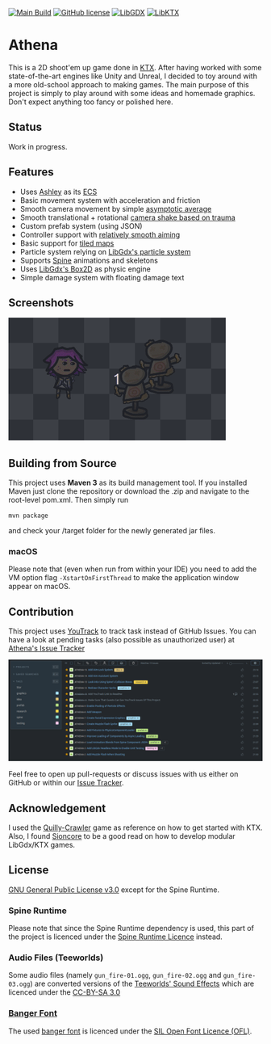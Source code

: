[![Main Build](https://img.shields.io/github/workflow/status/theovier/athena/Kotlin%20CI%20with%20Maven?label=Main)](https://github.com/theovier/athena/actions)
[![GitHub license](https://img.shields.io/github/license/theovier/athena)](https://github.com/theovier/athena/blob/main/COPYING)
[![LibGDX](https://img.shields.io/badge/LibGDX-1.10.0-red.svg)](https://github.com/libgdx/libgdx)
[![LibKTX](https://img.shields.io/badge/LibKTX-1.10.0--b1-red.svg)](https://github.com/libktx/ktx)

# Athena
This is a 2D shoot'em up game done in [KTX](https://github.com/libktx/ktx).
After having worked with some state-of-the-art engines like Unity and Unreal, I decided to toy around with a more old-school approach to making games.
The main purpose of this project is simply to play around with some ideas and homemade graphics.
Don't expect anything too fancy or polished here.

## Status
Work in progress.

## Features
- Uses [Ashley](https://github.com/libktx/ktx/tree/master/ashley) as its [ECS](https://en.wikipedia.org/wiki/Entity_component_system)
- Basic movement system with acceleration and friction
- Smooth camera movement by simple [asymptotic average](https://www.youtube.com/watch?v=tu-Qe66AvtY&t)
- Smooth translational + rotational [camera shake based on trauma](https://www.youtube.com/watch?v=tu-Qe66AvtY&t)
- Custom prefab system (using JSON)
- Controller support with [relatively smooth aiming](https://www.gamasutra.com/blogs/MarkVenturelli/20150817/251387/Everything_I_Learned_About_DualStick_Shooter_Controls.php)
- Basic support for [tiled maps](https://github.com/libktx/ktx/tree/master/tiled)
- Particle system relying on [LibGdx's particle system](https://github.com/libgdx/libgdx/wiki/2D-ParticleEffects)
- Supports [Spine](http://de.esotericsoftware.com/) animations and skeletons
- Uses [LibGdx's Box2D](https://github.com/libgdx/libgdx/wiki/Box2d) as physic engine
- Simple damage system with floating damage text

## Screenshots
![screenshot_001](screenshots/screenshot_002.gif)

## Building from Source
This project uses **Maven 3** as its build management tool.
If you installed Maven just clone the repository or download the .zip and navigate to the root-level pom.xml.
Then simply run

```
mvn package
```

and check your /target folder for the newly generated jar files.

### macOS
Please note that (even when run from within your IDE) you need to add the VM option flag `-XstartOnFirstThread`
to make the application window appear on macOS.

## Contribution
This project uses [YouTrack](https://www.jetbrains.com/de-de/youtrack/) to track task instead of GitHub Issues.
You can have a look at pending tasks (also possible as unauthorized user) at [Athena's Issue Tracker](https://theovier.myjetbrains.com/youtrack/issues/ATHENA#)

![issue_tracker](screenshots/issue_tracker.png)

Feel free to open up pull-requests or discuss issues with us either on GitHub or within our [Issue Tracker](https://theovier.myjetbrains.com/youtrack/issues/ATHENA#).

## Acknowledgement
I used the [Quilly-Crawler](https://github.com/Quillraven/Quilly-Crawler) game as reference on how to get started with KTX.
Also, I found [Sioncore](https://github.com/dsaltares/sioncore) to be a good read on how to develop modular LibGdx/KTX games.

## License
[GNU General Public License v3.0](https://choosealicense.com/licenses/gpl-3.0/#) except for the Spine Runtime.

### Spine Runtime
Please note that since the Spine Runtime dependency is used, this part of the project is licenced under the [Spine Runtime Licence](https://github.com/EsotericSoftware/spine-runtimes/blob/4.0/LICENSE) instead.

### Audio Files (Teeworlds)
Some audio files (namely `gun_fire-01.ogg`, `gun_fire-02.ogg` and `gun_fire-03.ogg`) are converted versions of the [Teeworlds' Sound Effects](https://github.com/teeworlds/teeworlds/tree/master/datasrc/audio) which are licenced under the [CC-BY-SA 3.0](https://github.com/teeworlds/teeworlds/blob/master/license.txt) 

### [Banger Font](https://www.1001fonts.com/bangers-font.html)
The used [banger font](https://www.1001fonts.com/bangers-font.html) is licenced under the [SIL Open Font Licence (OFL)](http://scripts.sil.org/OFL).